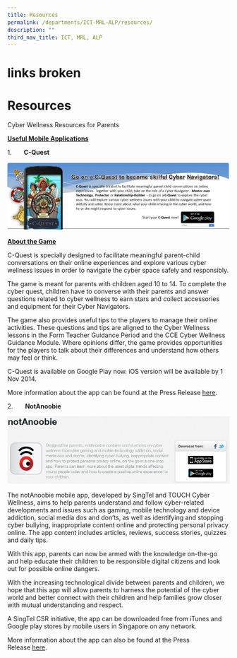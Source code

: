 ```yaml
---
title: Resources
permalink: /departments/ICT-MRL-ALP/resources/
description: ""
third_nav_title: ICT, MRL, ALP
---
```


# links broken 
# Resources
Cyber Wellness Resources for Parents

<b><u>Useful Mobile Applications</u></b>

1.       **C-Quest**

![](/images/Departments/ICT,%20MRL,%20ALP/c-quest.jpg)

<b><u>About the Game</u></b>

C-Quest is specially designed to facilitate meaningful parent-child conversations on their online experiences and explore various cyber wellness issues in order to navigate the cyber space safely and responsibly.

The game is meant for parents with children aged 10 to 14. To complete the cyber quest, children have to converse with their parents and answer questions related to cyber wellness to earn stars and collect accessories and equipment for their Cyber Navigators.

The game also provides useful tips to the players to manage their online activities. These questions and tips are aligned to the Cyber Wellness lessons in the Form Teacher Guidance Period and the CCE Cyber Wellness Guidance Module. Where opinions differ, the game provides opportunities for the players to talk about their differences and understand how others may feel or think.

C-Quest is available on Google Play now. iOS version will be available by 1 Nov 2014.

More information about the app can be found at the Press Release [here](http://www.moe.gov.sg/media/press/2014/09/launch-of-c-quest-a-mobile-app-game-to-promote-conversations-about-cyber-wellness-between-parents-and-children.php).  
  

2.       **NotAnoobie**

![](/images/Departments/ICT,%20MRL,%20ALP/NotAnoobie.jpg)

The notAnoobie mobile app, developed by SingTel and TOUCH Cyber Wellness, aims to help parents understand and follow cyber-related developments and issues such as gaming, mobile technology and device addiction, social media dos and don’ts, as well as identifying and stopping cyber bullying, inappropriate content online and protecting personal privacy online. The app content includes articles, reviews, success stories, quizzes and daily tips.

With this app, parents can now be armed with the knowledge on-the-go and help educate their children to be responsible digital citizens and look out for possible online dangers.

With the increasing technological divide between parents and children, we hope that this app will allow parents to harness the potential of the cyber world and better connect with their children and help families grow closer with mutual understanding and respect.

A SingTel CSR initiative, the app can be downloaded free from iTunes and Google play stores by mobile users in Singapore on any network.

More information about the app can also be found at the Press Release [here](http://info.singtel.com/about-us/news-releases/singtel-and-touch-launch-singapores-first-cyber-wellness-mobile-app).